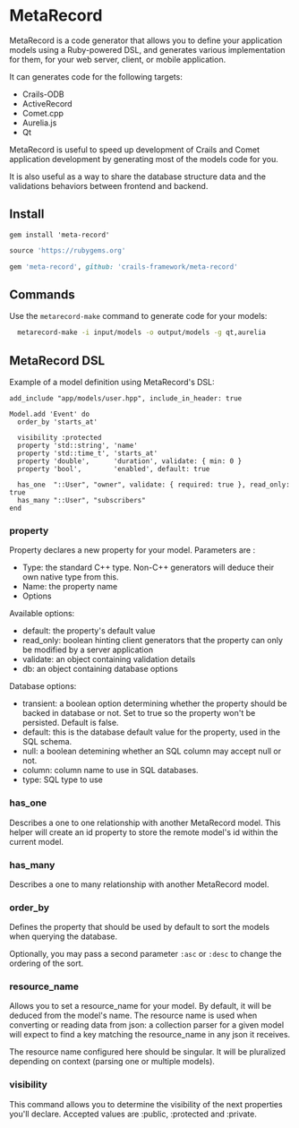 # MetaRecord
MetaRecord is a code generator that allows you to define your application
models using a Ruby-powered DSL, and generates various implementation for
them, for your web server, client, or mobile application.

It can generates code for the following targets:
* Crails-ODB
* ActiveRecord
* Comet.cpp
* Aurelia.js
* Qt

MetaRecord is useful to speed up development of Crails and Comet
application development by generating most of the models code for you.

It is also useful as a way to share the database structure data and the
validations behaviors between frontend and backend.

## Install

```
gem install 'meta-record'
```

```ruby
source 'https://rubygems.org'

gem 'meta-record', github: 'crails-framework/meta-record'
```

## Commands
Use the `metarecord-make` command to generate code for your models:

```sh
  metarecord-make -i input/models -o output/models -g qt,aurelia
```

## MetaRecord DSL
Example of a model definition using MetaRecord's DSL:

```
add_include "app/models/user.hpp", include_in_header: true

Model.add 'Event' do
  order_by 'starts_at'

  visibility :protected
  property 'std::string', 'name'
  property 'std::time_t', 'starts_at'
  property 'double',      'duration', validate: { min: 0 }
  property 'bool',        'enabled', default: true

  has_one  "::User", "owner", validate: { required: true }, read_only: true
  has_many "::User", "subscribers"
end
```

### property
Property declares a new property for your model. Parameters are :

- Type: the standard C++ type. Non-C++ generators will deduce their own native type from this.
- Name: the property name
- Options

Available options:
- default: the property's default value
- read_only: boolean hinting client generators that the property can only be modified by a server application
- validate: an object containing validation details
- db: an object containing database options

Database options:
- transient: a boolean option determining whether the property should be backed in database or not. Set to true so the property won't be persisted. Default is false.
- default: this is the database default value for the property, used in the SQL schema.
- null: a boolean detemining whether an SQL column may accept null or not.
- column: column name to use in SQL databases.
- type: SQL type to use

### has_one
Describes a one to one relationship with another MetaRecord model. This helper will create an id property to store the remote model's id within the current model.

### has_many
Describes a one to many relationship with another MetaRecord model.

### order_by
Defines the property that should be used by default to sort the models when querying the database.

Optionally, you may pass a second parameter `:asc` or `:desc` to change the ordering of the sort.

### resource_name
Allows you to set a resource_name for your model. By default, it will be deduced from the model's name. The resource name is used when converting or reading data from json: a collection parser for a given model will expect to find a key matching the resource_name in any json it receives.

The resource name configured here should be singular. It will be pluralized depending on context (parsing one or multiple models).

### visibility
This command allows you to determine the visibility of the next properties you'll declare. Accepted values are :public, :protected and :private.
